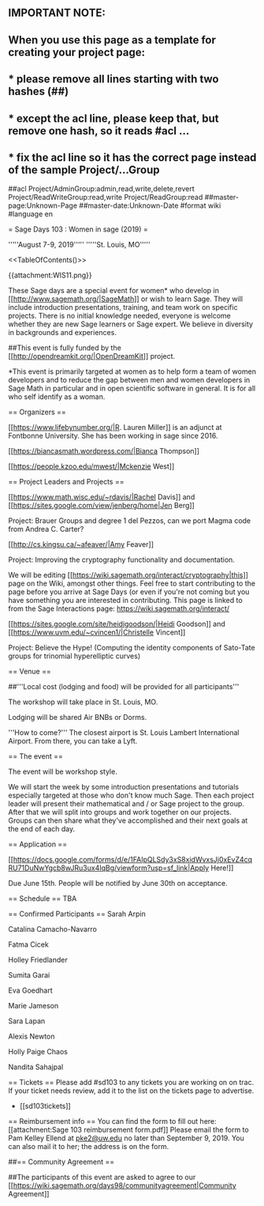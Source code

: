 ## IMPORTANT NOTE:
## When you use this page as a template for creating your project page:
##  * please remove all lines starting with two hashes (##)
##  * except the acl line, please keep that, but remove one hash, so it reads #acl ...
##  * fix the acl line so it has the correct page instead of the sample Project/...Group
##acl Project/AdminGroup:admin,read,write,delete,revert Project/ReadWriteGroup:read,write Project/ReadGroup:read
##master-page:Unknown-Page
##master-date:Unknown-Date
#format wiki
#language en




= Sage Days 103 : Women in sage (2019) =

'''''August 7-9, 2019'''''
'''''St. Louis, MO'''''

<<TableOfContents()>>


{{attachment:WIS11.png}}

These Sage days are a special event for women* who develop in [[http://www.sagemath.org/|SageMath]] or wish to learn Sage. They will include introduction presentations, training,  and team work on specific projects. There is no initial knowledge needed, everyone is welcome whether they are new Sage learners or Sage expert. We believe in diversity in backgrounds and experiences.

##This event is fully funded by the [[http://opendreamkit.org/|OpenDreamKit]] project.

*This event is primarily targeted at women as to help form a team of women developers and to reduce the gap between men and women developers in Sage Math in particular and in open scientific software in general. It is for all who self identify as a woman.

== Organizers ==

[[https://www.lifebynumber.org/|R. Lauren Miller]] is an adjunct at Fontbonne University. She has been working in sage since 2016.

[[https://biancasmath.wordpress.com/|Bianca Thompson]]

[[https://people.kzoo.edu/mwest/|Mckenzie West]]

== Project Leaders and Projects ==

[[https://www.math.wisc.edu/~rdavis/|Rachel Davis]] and [[https://sites.google.com/view/jenberg/home|Jen Berg]]

Project: Brauer Groups and degree 1 del Pezzos, can we port Magma code from Andrea C. Carter?

[[http://cs.kingsu.ca/~afeaver/|Amy Feaver]]

Project: Improving the cryptography functionality and documentation.

We will be editing [[https://wiki.sagemath.org/interact/cryptography|this]] page on the Wiki, amongst other things. Feel free to start contributing to the page before you arrive at Sage Days (or even if you're not coming but you have something you are interested in contributing. This page is linked to from the Sage Interactions page: https://wiki.sagemath.org/interact/

[[https://sites.google.com/site/heidigoodson/|Heidi Goodson]] and [[https://www.uvm.edu/~cvincen1/|Christelle Vincent]]

Project: Believe the Hype! (Computing the identity components of Sato-Tate groups for trinomial hyperelliptic curves)

== Venue ==

##'''Local cost (lodging and food) will be provided for all participants'''

The workshop will take place in St. Louis, MO. 

Lodging will be shared Air BNBs or Dorms.

'''How to come?''' The closest airport is St. Louis Lambert International Airport. From there, you can take a Lyft.

== The event ==

The event will be workshop style.

We will start the week by some introduction presentations and tutorials especially targeted at those who don't know much Sage. Then each project leader will present their mathematical and / or Sage project to the group. After that we will split into groups and work together on our projects. Groups can then share what they've accomplished and their next goals at the end of each day. 

== Application ==

[[https://docs.google.com/forms/d/e/1FAIpQLSdy3xS8xidWvxsJj0xEvZ4cqRU71DuNwYgcb8wJRu3ux4IqBg/viewform?usp=sf_link|Apply Here!]]

Due June 15th. People will be notified by June 30th on acceptance. 


== Schedule ==
TBA

== Confirmed Participants ==
Sarah Arpin

Catalina Camacho-Navarro

Fatma Cicek

Holley Friedlander

Sumita Garai

Eva Goedhart 

Marie Jameson

Sara Lapan

Alexis Newton

Holly Paige Chaos

Nandita Sahajpal

== Tickets ==
Please add #sd103 to any tickets you are working on on trac.  If your ticket needs review, add it to the list on the tickets page to advertise.
 * [[sd103tickets]]

== Reimbursement info ==
You can find the form to fill out here: [[attachment:Sage 103 reimbursement form.pdf]]
Please email the form to Pam Kelley Ellend at pke2@uw.edu no later than September 9, 2019. You can also mail it to her; the address is on the form.

##== Community Agreement ==

##The participants of this event are asked to agree to our [[https://wiki.sagemath.org/days98/communityagreement|Community Agreement]]
